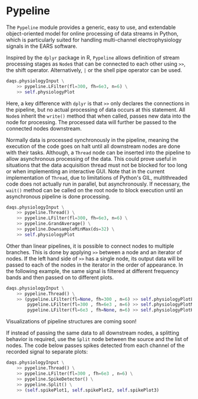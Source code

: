# Pypeline

The `Pypeline` module provides a generic, easy to use, and extendable object-oriented model for online processing of data streams in Python, which is particularly suited for handling multi-channel electrophysiology signals in the EARS software.

Inspired by the `dplyr` package in R, `Pypeline` allows definition of stream processing stages as `Node`s that can be connected to each other using `>>`, the shift operator. Alternatively, `|` or the shell pipe operator can be used.

```python
daqs.physiologyInput \
    >> pypeline.LFilter(fl=300, fh=6e3, n=6) \
    >> self.physiologyPlot
```

Here, a key difference with `dplyr` is that `>>` only declares the connections in the pipeline, but no actual processing of data occurs at this statement. All `Node`s inherit the `write()` method that when called, passes new data into the node for processing. The processed data will further be passed to the connected nodes downstream.

Normally data is processed synchronously in the pipeline, meaning the execution of the code goes on halt until all downstream nodes are done with their tasks. Although, a `Thread` node can be inserted into the pipeline to allow asynchronous processing of the data. This could prove useful in situations that the data acquisition thread must not be blocked for too long or when implementing an interactive GUI. Note that in the current implementation of `Thread`, due to limitations of Python's GIL, multithreaded code does not actually run in parallel, but asynchronously. If necessary, the `wait()` method can be called on the root node to block execution until an asynchronous pipeline is done processing.

```python
daqs.physiologyInput \
    >> pypeline.Thread() \
    >> pypeline.LFilter(fl=300, fh=6e3, n=6) \
    >> pypeline.GrandAverage() \
    >> pypeline.DownsampleMinMax(ds=32) \
    >> self.physiologyPlot
```

Other than linear pipelines, it is possible to connect nodes to multiple branches. This is done by applying `>>` between a node and an iterator of nodes. If the left hand side of `>>` has a single node, its output data will be passed to each of the nodes in the iterator in the order of appearance. In the following example, the same signal is filtered at different frequency bands and then passed on to different plots.

```python
daqs.physiologyInput \
    >> pypeline.Thread() \
    >> (pypeline.LFilter(fl=None, fh=300 , n=6) >> self.physiologyPlotLow,
        pypeline.LFilter(fl=300 , fh=6e3 , n=6) >> self.physiologyPlotMid,
        pypeline.LFilter(fl=6e3 , fh=None, n=6) >> self.physiologyPlotHigh)
```

Visualizations of pipeline structures are coming soon!

If instead of passing the same data to all downstream nodes, a splitting behavior is required, use the `Split` node between the source and the list of nodes. The code below passes spikes detected from each channel of the recorded signal to separate plots:

```python
daqs.physiologyInput \
    >> pypeline.Thread() \
    >> pypeline.LFilter(fl=300 , fh=6e3 , n=6) \
    >> pypeline.SpikeDetector() \
    >> pypeline.Split() \
    >> (self.spikePlot1, self.spikePlot2, self.spikePlot3)
```
